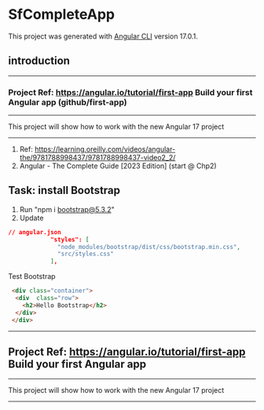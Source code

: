 # SfCompleteApp

This project was generated with [Angular CLI](https://github.com/angular/angular-cli) version 17.0.1.

## introduction

***

### Project Ref: <https://angular.io/tutorial/first-app>   Build your first Angular app (github/first-app)

***
This project will show how to work with the new Angular 17 project
***

1. Ref: <https://learning.oreilly.com/videos/angular-the/9781788998437/9781788998437-video2_2/>
2. Angular - The Complete Guide [2023 Edition] (start @ Chp2)

## Task: install Bootstrap

1. Run "npm i bootstrap@5.3.2"
2. Update

```json
// angular.json
            "styles": [
              "node_modules/bootstrap/dist/css/bootstrap.min.css",
              "src/styles.css"
            ],
```

Test Bootstrap

```html
 <div class="container">
  <div  class="row">
    <h2>Hello Bootstrap</h2>
  </div>
 </div>
 ```

***

## Project Ref: <https://angular.io/tutorial/first-app>   Build your first Angular app

***
This project will show how to work with the new Angular 17 project
***
